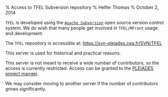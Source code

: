 % Access to TFEL Subversion repository
% Helfer Thomas
% October 2, 2014

`TFEL` is developed using the
[`Apache Subversion`](https://subversion.apache.org/) open source
version control system. We do wish that many people get involved in
`TFEL/MFront` usage and development.

The `TFEL` repository is accessible at:
<https://svn-pleiades.cea.fr/SVN/TFEL>

This server is used for historical and practical reasons.

This server is not meant to receive a wide number of contributors, so
the access is currently restricted. Access can be granted to the
[PLEIADES project manger](mailto:vincent.marelle@cea.fr).

We may consider moving to another server if the number of contributors
grows significantly.
